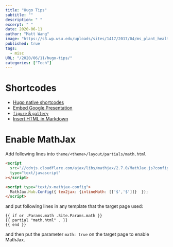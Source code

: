 ```yaml
---
title: "Hugo Tips"
subtitle: ""
description: " "
excerpt: " "
date: 2020-06-11
author: "Matt Wang"
image: "https://s3.wp.wsu.edu/uploads/sites/1417/2017/04/ms_plant_health_banner_990.jpg"
published: true
tags:
  - misc
URL: "/2020/06/11/hugo-tips/"
categories: ["Tech"]
---
```


# Shortcodes

- [Hugo native shortcodes](https://gohugo.io/content-management/shortcodes/)
- [Embed Google Presentation](https://ashish.one/gist/add-responsive-google-slides-on-hugo/)
- [`figure` & `gallery`](https://github.com/liwenyip/hugo-easy-gallery/)
- [Insert HTML in Markdown](https://anaulin.org/blog/hugo-raw-html-shortcode/)

# Enable MathJax

Add following lines into `theme/<theme>/layout/partials/math.html`

```html
<script
  src="//cdnjs.cloudflare.com/ajax/libs/mathjax/2.7.0/MathJax.js?config=TeX-AMS-MML_HTMLorMML"
  type="text/javascript"
></script>

<script type="text/x-mathjax-config">
  MathJax.Hub.Config({ tex2jax: {inlineMath: [['$','$']]}  });
</script>
```

and put following lines in any template that the target page used:

```
{{ if or .Params.math .Site.Params.math }}
{{ partial "math.html" . }}
{{ end }}
```

and then put the parameter `math: true` on the target page to enable MathJax.
